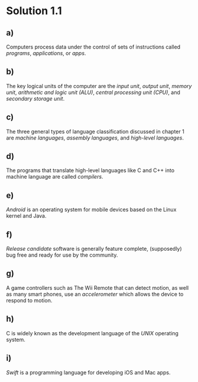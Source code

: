 # Solution 1.1

## a)

Computers process data under the control of sets of instructions called *programs*, *applications*, or *apps*.

## b)

The key logical units of the computer are the *input unit*, *output unit*, *memory unit*, *arithmetic and logic unit (ALU)*, *central processing unit (CPU)*, and *secondary storage unit*.

## c)

The three general types of language classification discussed in chapter 1 are *machine languages*, *assembly languages*, and *high-level languages*.

## d)

The programs that translate high-level languages like C and C++ into machine language are called *compilers*.

## e)

*Android* is an operating system for mobile devices based on the Linux kernel and Java.

## f)

*Release candidate* software is generally feature complete, (supposedly) bug free and ready for use by the community.

## g)

A game controllers such as The Wii Remote that can detect motion, as well as many smart phones, use an *accelerometer* which allows the device to respond to motion.

## h)

C is widely known as the development language of the *UNIX* operating system.

## i)

*Swift* is a programming language for developing iOS and Mac apps.
